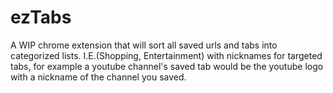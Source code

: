 # ezTabs
A WIP chrome extension that will sort all saved urls and tabs into categorized lists. I.E.(Shopping, Entertainment) with nicknames for targeted tabs, for example a youtube channel's saved tab would be the youtube logo with a nickname of the channel you saved. 
